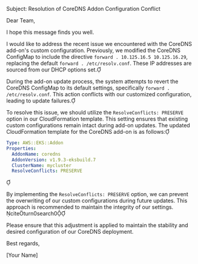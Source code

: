 Subject: Resolution of CoreDNS Addon Configuration Conflict

Dear Team,

I hope this message finds you well.

I would like to address the recent issue we encountered with the CoreDNS add-on's custom configuration. Previously, we modified the CoreDNS ConfigMap to include the directive `forward . 10.125.16.5 10.125.16.29`, replacing the default `forward . /etc/resolv.conf`. These IP addresses are sourced from our DHCP options set.

During the add-on update process, the system attempts to revert the CoreDNS ConfigMap to its default settings, specifically `forward . /etc/resolv.conf`. This action conflicts with our customized configuration, leading to update failures.

To resolve this issue, we should utilize the `ResolveConflicts: PRESERVE` option in our CloudFormation template. This setting ensures that existing custom configurations remain intact during add-on updates. The updated CloudFormation template for the CoreDNS add-on is as follows:


```yaml
Type: AWS::EKS::Addon
Properties:
  AddonName: coredns
  AddonVersion: v1.9.3-eksbuild.7
  ClusterName: mycluster
  ResolveConflicts: PRESERVE
```


By implementing the `ResolveConflicts: PRESERVE` option, we can prevent the overwriting of our custom configurations during future updates. This approach is recommended to maintain the integrity of our settings. citeturn0search0

Please ensure that this adjustment is applied to maintain the stability and desired configuration of our CoreDNS deployment.

Best regards,

[Your Name] 
